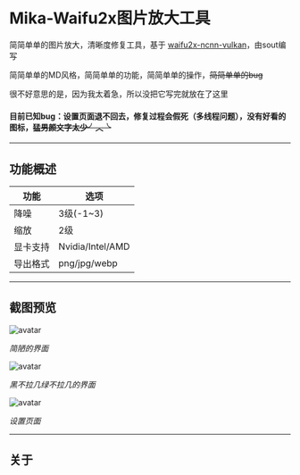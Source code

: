 Mika-Waifu2x图片放大工具
=====================

简简单单的图片放大，清晰度修复工具，基于 [waifu2x-ncnn-vulkan](https://github.com/IgnaceMaes/MaterialSkin)，由sout编写

简简单单的MD风格，简简单单的功能，简简单单的操作，~~简简单单的bug~~

很不好意思的是，因为我太着急，所以没把它写完就放在了这里

#### 目前已知bug：设置页面退不回去，修复过程会假死（多线程问题），没有好看的图标，~~猛男颜文字太少╯︿╰~~

---

## 功能概述

功能 | 选项
--- | --- 
降噪 | 3级(-1~3)
缩放 | 2级
显卡支持 | Nvidia/Intel/AMD
导出格式 | png/jpg/webp

---

## 截图预览

![avatar](https://ae01.alicdn.com/kf/He0f4d992023f4b1a8899b18930ee14c87.png)

*简陋的界面*

![avatar](https://ae01.alicdn.com/kf/Ha7edfd7e00174b77970654eb1ac49640x.png)

*黑不拉几绿不拉几的界面*

![avatar](https://ae01.alicdn.com/kf/He0f4d992023f4b1a8899b18930ee14c87.png)

*设置页面*

---

## 关于
